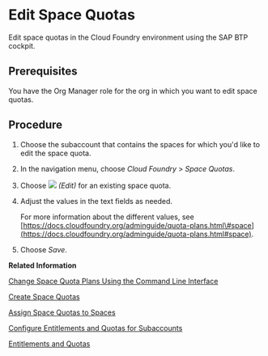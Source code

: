 <!-- loio2a58364d38cf42cc8ecfbae77231a411 -->

# Edit Space Quotas

Edit space quotas in the Cloud Foundry environment using the SAP BTP cockpit.



## Prerequisites

You have the Org Manager role for the org in which you want to edit space quotas.



<a name="loio2a58364d38cf42cc8ecfbae77231a411__steps_cnx_4ky_dzb"/>

## Procedure

1.  Choose the subaccount that contains the spaces for which you'd like to edit the space quota.

2.  In the navigation menu, choose *Cloud Foundry* \> *Space Quotas*.

3.  Choose *![](images/Edit_Icon_abfe424.png) \(Edit\)* for an existing space quota.

4.  Adjust the values in the text fields as needed.

    For more information about the different values, see [https://docs.cloudfoundry.org/adminguide/quota-plans.html\#space](https://docs.cloudfoundry.org/adminguide/quota-plans.html#space).

5.  Choose *Save*.


**Related Information**  


[Change Space Quota Plans Using the Command Line Interface](change-space-quota-plans-using-the-command-line-interface-2f5c847.md "Change space quota plans in the Cloud Foundry environment using the Cloud Foundry command line interface (cf CLI).")

[Create Space Quotas](create-space-quotas-b13c4a2.md "You can use the SAP BTP cockpit to create space quotas.")

[Assign Space Quotas to Spaces](assign-space-quotas-to-spaces-13028c4.md "You can use the SAP BTP cockpit to assign space quotas to spaces.")

[Configure Entitlements and Quotas for Subaccounts](configure-entitlements-and-quotas-for-subaccounts-5ba357b.md "Distribute the entitlements that are available in your global account by adding service plans and their allowed quotas to your subaccounts using SAP BTP cockpit.")

[Entitlements and Quotas](../10-concepts/entitlements-and-quotas-00aa2c2.md "When you purchase an enterprise account, you’re entitled to use a specific set of resources, such as the amount of memory that can be allocated to your applications.")

